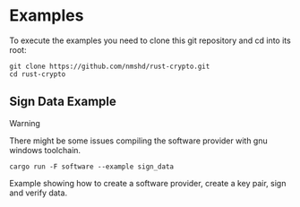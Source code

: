 # Examples

To execute the examples you need to clone this git repository and cd into its root:
```
git clone https://github.com/nmshd/rust-crypto.git
cd rust-crypto
```

## Sign Data Example

> [!WARNING]
> There might be some issues compiling the software provider with gnu windows toolchain.

```
cargo run -F software --example sign_data
```

Example showing how to create a software provider, create a key pair, sign and verify data.